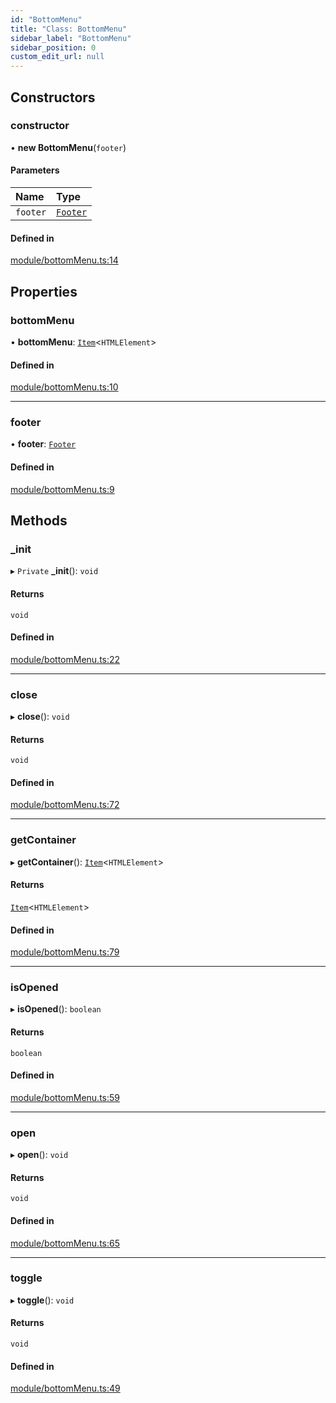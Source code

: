 ```yaml
---
id: "BottomMenu"
title: "Class: BottomMenu"
sidebar_label: "BottomMenu"
sidebar_position: 0
custom_edit_url: null
---
```


## Constructors

### constructor

• **new BottomMenu**(`footer`)

#### Parameters

| Name | Type |
| :------ | :------ |
| `footer` | [`Footer`](Footer.md) |

#### Defined in

[module/bottomMenu.ts:14](https://github.com/siposdani87/sui-js/blob/035cd52/src/module/bottomMenu.ts#L14)

## Properties

### bottomMenu

• **bottomMenu**: [`Item`](Item.md)<`HTMLElement`\>

#### Defined in

[module/bottomMenu.ts:10](https://github.com/siposdani87/sui-js/blob/035cd52/src/module/bottomMenu.ts#L10)

___

### footer

• **footer**: [`Footer`](Footer.md)

#### Defined in

[module/bottomMenu.ts:9](https://github.com/siposdani87/sui-js/blob/035cd52/src/module/bottomMenu.ts#L9)

## Methods

### \_init

▸ `Private` **_init**(): `void`

#### Returns

`void`

#### Defined in

[module/bottomMenu.ts:22](https://github.com/siposdani87/sui-js/blob/035cd52/src/module/bottomMenu.ts#L22)

___

### close

▸ **close**(): `void`

#### Returns

`void`

#### Defined in

[module/bottomMenu.ts:72](https://github.com/siposdani87/sui-js/blob/035cd52/src/module/bottomMenu.ts#L72)

___

### getContainer

▸ **getContainer**(): [`Item`](Item.md)<`HTMLElement`\>

#### Returns

[`Item`](Item.md)<`HTMLElement`\>

#### Defined in

[module/bottomMenu.ts:79](https://github.com/siposdani87/sui-js/blob/035cd52/src/module/bottomMenu.ts#L79)

___

### isOpened

▸ **isOpened**(): `boolean`

#### Returns

`boolean`

#### Defined in

[module/bottomMenu.ts:59](https://github.com/siposdani87/sui-js/blob/035cd52/src/module/bottomMenu.ts#L59)

___

### open

▸ **open**(): `void`

#### Returns

`void`

#### Defined in

[module/bottomMenu.ts:65](https://github.com/siposdani87/sui-js/blob/035cd52/src/module/bottomMenu.ts#L65)

___

### toggle

▸ **toggle**(): `void`

#### Returns

`void`

#### Defined in

[module/bottomMenu.ts:49](https://github.com/siposdani87/sui-js/blob/035cd52/src/module/bottomMenu.ts#L49)
